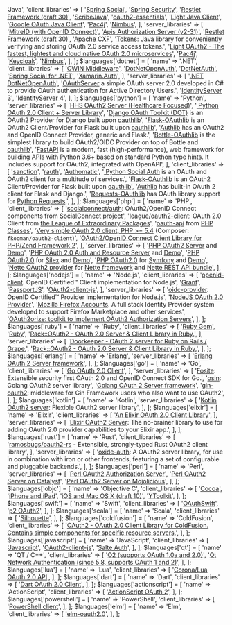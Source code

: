 <?php

$languages['java'] = [
  'name' => 'Java',
  'client_libraries' => [
    '<a href="https://spring.io/projects/spring-social/">Spring Social</a>',
    '<a href="https://spring.io/projects/spring-security/">Spring Security</a>',
    '<a href="http://www.restlet.org/">Restlet Framework (draft 30)</a>',
    '<a href="https://github.com/scribejava/scribejava">ScribeJava</a>',
    '<a href="https://github.com/dmfs/oauth2-essentials">oauth2-essentials</a>',
    '<a href="https://github.com/networknt/light-java/tree/master/client">Light Java Client</a>',
    '<a href="https://github.com/google/google-oauth-java-client">Google OAuth Java Client</a>',
    '<a href="https://www.pac4j.org/">Pac4j</a>',
    '<a href="https://connect2id.com/products/nimbus-oauth-openid-connect-sdk">Nimbus</a>',
  ],
  'server_libraries' => [
    '<a href="https://github.com/mitreid-connect/OpenID-Connect-Java-Spring-Server">MitreID (with OpenID Connect)</a>',
    '<a href="https://github.com/OpenConextApps/apis">Apis Authorization Server (v2-31)</a>',
    '<a href="http://www.restlet.org/">Restlet Framework (draft 30)</a>',
    '<a href="http://cxf.apache.org/">Apache CXF</a>',
    '<a href="https://github.com/zalando/tokens">Tokens</a>: Java library for conveniently verifying and storing OAuth 2.0 service access tokens.',
    '<a href="https://github.com/networknt/light-oauth2">Light OAuth2 - The fastest, lightest and cloud native OAuth 2.0 microservices</a>',
    '<a href="https://www.pac4j.org/">Pac4j</a>',
    '<a href="https://www.keycloak.org/">Keycloak</a>',
    '<a href="https://connect2id.com/products/nimbus-oauth-openid-connect-sdk">Nimbus</a>',
  ],
];


$languages['dotnet'] = [
  'name' => '.NET',
  'client_libraries' => [
    '<a href="http://www.nuget.org/packages/Microsoft.Owin.Security.OAuth">OWIN Middleware</a>',
    '<a href="http://www.dotnetopenauth.net/">DotNetOpenAuth</a>',
    '<a href="http://samondotnet.blogspot.com.au/2012/12/introduction-to-dotnetauth.html">DotNetAuth</a>',
    '<a href="http://www.springframework.net/social/">Spring Social for .NET</a>',
    '<a href="https://github.com/xamarin/Xamarin.Auth">Xamarin.Auth</a>',
  ],
  'server_libraries' => [
    '<a href="http://www.dotnetopenauth.net/">.NET DotNetOpenAuth</a>',
    '<a href="https://oauthserver.codeplex.com/">OAuthServer</a> a simple OAuth server 2.0 developed in C# to provide OAuth authentication for Active Directory Users.',
    '<a href="https://github.com/IdentityServer/IdentityServer3">IdentityServer 3</a>',
    '<a href="https://github.com/IdentityServer/IdentityServer4">IdentityServer 4</a>',
  ],
];


$languages['python'] = [
  'name' => 'Python',
  'server_libraries' => [
    '<a href="https://github.com/TransparentHealth/hhs_oauth_server">HHS OAuth2 Server (Healthcare Focused)</a>',
    '<a href="https://github.com/NateFerrero/oauth2lib"> Python OAuth 2.0 Client + Server Library</a>',
    '<a href="https://github.com/evonove/django-oauth-toolkit">Django OAuth Toolkit (DOT)</a> is an OAuth2 Provider for Django built upon <a href="https://github.com/oauthlib/oauthlib">oauthlib</a>',
    '<a href="https://github.com/lepture/flask-oauthlib">Flask-OAuthlib</a> is an OAuth2 Client/Provider for Flask built upon <a href="https://github.com/oauthlib/oauthlib">oauthlib</a>',
    '<a href="https://github.com/lepture/authlib">Authlib</a> has an OAuth2 and OpenID Connect Provider, generic and Flask.</a>',
    '<a href="https://github.com/thomsonreuters/bottle-oauthlib">Bottle-OAuthlib</a> is the simplest library to build OAuth2/OIDC Provider on top of Bottle and <a href="https://github.com/oauthlib/oauthlib">oauthlib</a>',
    '<a href="https://github.com/tiangolo/fastapi">FastAPI</a> is a modern, fast (high-performance), web framework for building APIs with Python 3.6+ based on standard Python type hints. It includes support for OAuth2, integrated with OpenAPI',
  ],
  'client_libraries' => [
    '<a href="http://github.com/demianbrecht/sanction">sanction</a>',
    '<a href="http://github.com/litl/rauth">rauth</a>',
    '<a href="http://authomatic.github.io/authomatic/">Authomatic</a>',
    '<a href="http://python-social-auth-docs.readthedocs.io/en/latest/"> Python Social Auth</a> is an OAuth and OAuth2 client for a multitude of services.',
    '<a href="https://github.com/lepture/flask-oauthlib">Flask-OAuthlib</a> is an OAuth2 Client/Provider for Flask built upon <a href="https://github.com/oauthlib/oauthlib">oauthlib</a>',
    '<a href="https://github.com/lepture/authlib">Authlib</a> has built-in OAuth 2 client for Flask and Django.</a>',
    '<a href="https://github.com/requests/requests-oauthlib">Requests-OAuthlib</a> has OAuth library support for <a href="http://python-requests.org">Python Requests</a>.</a>',
  ],
];


$languages['php'] = [
  'name' => 'PHP',
  'client_libraries' => [
    '<a href="https://github.com/socialconnect/auth">socialconnect/auth</a>: OAuth2/OpenID Connect components from <a href="https://socialconnect.lowl.io/">SocialConnect project</a>',
    '<a href="https://github.com/thephpleague/oauth2-client">league/oauth2-client</a>: OAuth 2.0 Client from <a href="https://thephpleague.com/">the League of Extraordinary Packages</a>',
    '<a href="http://www.phpclasses.org/package/7700-PHP-Authorize-and-access-APIs-using-OAuth.html">oauth-api</a> from <a href="http://www.phpclasses.org/">PHP Classes</a>',
    '<a href="https://git.tuxed.net/fkooman/php-oauth2-client">Very simple OAuth 2.0 client, PHP >= 5.4</a> (Composer: <code>fkooman/oauth2-client</code>)',
    '<a href="https://github.com/ivan-novakov/php-openid-connect-client">OAuth2/OpenID Connect Client Library for PHP/Zend Framework 2</a>',
  ],
  'server_libraries' => [
    '<a href="https://github.com/bshaffer/oauth2-server-php">PHP OAuth2 Server</a> and <a href="https://github.com/bshaffer/oauth2-demo-php">Demo</a>',
    '<a href="https://github.com/thephpleague/oauth2-server">PHP OAuth 2.0 Auth and Resource Server</a> and <a href="https://github.com/lncd/oauth2-example-auth-server">Demo</a>',
    '<a href="https://github.com/authbucket/oauth2">PHP OAuth2.0</a> for <a href="http://silex.sensiolabs.org/">Silex</a> and <a href="http://oauth2.authbucket.com/demo">Demo</a>',
    '<a href="https://github.com/authbucket/oauth2-bundle">PHP OAuth2.0</a> for <a href="http://symfony.com/">Symfony</a> and <a href="http://oauth2-bundle.authbucket.com/demo">Demo</a>',
    '<a href="https://github.com/drahak/OAuth2">Nette OAuth2 provider</a> for <a href="https://nette.org">Nette framework</a> and <a href="https://github.com/drahak/Restful">Nette REST API bundle</a>',
  ],
];

$languages['nodejs'] = [
  'name' => 'Node.js',
  'client_libraries' => [
    '<a href="https://github.com/panva/node-openid-client">openid-client</a>. OpenID Certified™ Client implementation for Node.js',
    '<a href="https://github.com/simov/grant">Grant</a>',
    '<a href="http://passportjs.org/">PassportJS</a>',
    '<a href="https://github.com/zalando/oauth2-client-js">OAuth2-client-js</a>',
  ],
  'server_libraries' => [
    '<a href="https://github.com/panva/node-oidc-provider">oidc-provider</a>. OpenID Certified™ Provider implementation for Node.js',
    '<a href="https://github.com/t1msh/node-oauth20-provider">NodeJS OAuth 2.0 Provider</a>',
    '<a href="https://github.com/mozilla/fxa">Mozilla Firefox Accounts</a>. A full stack Identity Provider system developed to support Firefox Marketplace and other services',
    '<a href="https://github.com/jaredhanson/oauth2orize">OAuth2orize: toolkit to implement OAuth2 Authorization Servers</a>',
  ],
];


$languages['ruby'] = [
  'name' => 'Ruby',
  'client_libraries' => [
    '<a href="http://github.com/intridea/oauth2">Ruby Gem</a>',
    '<a href="http://github.com/aflatter/oauth2-ruby">Ruby</a>',
    '<a href="https://github.com/nov/rack-oauth2">Rack::OAuth2 - OAuth 2.0 Server & Client Library in Ruby.</a>',
  ],
  'server_libraries' => [
    '<a href="https://github.com/doorkeeper-gem/doorkeeper">Doorkeeper - OAuth 2 server for Ruby on Rails / Grape.</a>',
    '<a href="https://github.com/nov/rack-oauth2">Rack::OAuth2 - OAuth 2.0 Server & Client Library in Ruby.</a>',
  ],
];


$languages['erlang'] = [
  'name' => 'Erlang',
  'server_libraries' => [
    '<a href="https://github.com/kivra/oauth2">Erlang OAuth 2 Server framework</a>',
  ],
];


$languages['go'] = [
  'name' => 'Go',
  'client_libraries' => [
    '<a href="http://godoc.org/golang.org/x/oauth2">Go OAuth 2.0 Client</a>',
  ],
  'server_libraries' => [
    '<a href="https://github.com/ory/fosite">Fosite</a>: Extensible security first OAuth 2.0 and OpenID Connect SDK for Go.',
    '<a href="https://github.com/RangelReale/osin">osin</a>: Golang OAuth2 server library',
    '<a href="https://github.com/go-oauth2/oauth2">Golang OAuth 2 Server framework</a>',
    '<a href="https://github.com/zalando/gin-oauth2">gin-oauth2</a>: middleware for Gin Framework users who also want to use OAuth2',
  ],
];


$languages['kotlin'] = [
  'name' => 'Kotlin',
  'server_libraries' => [
    '<a href="https://github.com/adhesivee/kotlin-oauth2-server">Kotlin OAuth2 server</a>: Flexible OAuth2 server library',
  ],
];


$languages['elixir'] = [
  'name' => 'Elixir',
  'client_libraries' => [
    '<a href="https://github.com/scrogson/oauth2">An Elixir OAuth 2.0 Client Library</a>',

  ],
  'server_libraries' => [
    '<a href="https://github.com/danschultzer/ex_oauth2_provider">Elixir OAuth2 Server</a>: The no-brainer library to use for adding OAuth 2.0 provider capabilities to your Elixir app.',
  ],
];


$languages['rust'] = [
  'name' => 'Rust',
  'client_libraries' => [
    '<a href="https://github.com/ramosbugs/oauth2-rs">ramosbugs/oauth2-rs</a> - Extensible, strongly-typed Rust OAuth2 client library',
  ],
  'server_libraries' => [
    '<a href="https://github.com/HeroicKatora/oxide-auth">oxide-auth</a>: A OAuth2 server library, for use in combination with iron or other frontends, featuring a set of configurable and pluggable backends.',
  ],
];


$languages['perl'] = [
  'name' => 'Perl',
  'server_libraries' => [
    '<a href="https://github.com/Humanstate/net-oauth2-authorizationserver">Perl OAuth2 Authorization Server</a>',
    '<a href="https://github.com/perl-catalyst/CatalystX-OAuth2">Perl OAuth2 Server on Catalyst</a>',
    '<a href="https://github.com/Humanstate/mojolicious-plugin-oauth2-server">Perl OAuth2 Server on Mojolicious</a>',
  ],
];


$languages['objc'] = [
  'name' => 'Objective C',
  'client_libraries' => [
    '<a href="http://github.com/leebyron/cocoa-oauth2">Cocoa</a>',
    '<a href="http://github.com/lukeredpath/LROAuth2Client">iPhone and iPad</a>',
    '<a href="http://github.com/nxtbgthng/OAuth2Client">iOS and Mac OS X (draft 10)</a>',
    '<a href="https://github.com/sprhawk/ytoolkit">YToolkit</a>',
  ],
];


$languages['swift'] = [
  'name' => 'Swift',
  'client_libraries' => [
    '<a href="https://github.com/dongri/OAuthSwift">OAuthSwift</a>',
    '<a href="https://github.com/p2/OAuth2">p2 OAuth2</a>',
  ],
];


$languages['scala'] = [
  'name' => 'Scala',
  'client_libraries' => [
    '<a href="http://silhouette.mohiva.com/">Silhouette</a>',
  ],
];


$languages['coldfusion'] = [
  'name' => 'ColdFusion',
  'client_libraries' => [
    '<a href="https://github.com/coldfumonkeh/oauth2">OAuth2 - OAuth 2.0 Client Library for ColdFusion. Contains simple components for specific resource servers.</a>',
  ],
];


$languages['javascript'] = [
  'name' => 'JavaScript',
  'client_libraries' => [
    '<a href="http://github.com/andreassolberg/jso">Javascript</a>',
    '<a href="https://github.com/zalando/oauth2-client-js">OAuth2-client-js</a>',
    '<a href="https://github.com/salte-io/salte-auth">Salte Auth</a>',
  ],
];


$languages['qt'] = [
  'name' => 'QT / C++',
  'client_libraries' => [
    '<a href="https://github.com/pipacs/o2">O2 (supports OAuth 1.0a and 2.0)</a>',
    '<a href="https://wiki.qt.io/New_Features_in_Qt_5.8">Qt Network Authentication (since 5.8, supports OAuth 1 and 2)</a>',
  ],
];


$languages['lua'] = [
  'name' => 'Lua',
  'client_libraries' => [
    '<a href="http://selz.co/1kxjJVl">Corona/Lua OAuth 2.0 API</a>',
  ],
];

$languages['dart'] = [
  'name' => 'Dart',
  'client_libraries' => [
    '<a href="https://pub.dartlang.org/packages/oauth2">Dart OAuth 2.0 Client</a>',
  ],
];


$languages['actionscript'] = [
  'name' => 'ActionScript',
  'client_libraries' => [
    '<a href="http://charlesbihis.github.io/actionscript-oauth2/">ActionScript OAuth 2</a>',
  ],
];


$languages['powershell'] = [
  'name' => 'PowerShell',
  'client_libraries' => [
    '<a href="https://github.com/GlobalSign/OAuth-2.0-client-examples/blob/master/PowerShell/Powershell-example.ps1">PowerShell client</a>',
  ],
];

$languages['elm'] = [
  'name' => 'Elm',
  'client_libraries' => [
    '<a href="http://package.elm-lang.org/packages/truqu/elm-oauth2/latest">elm-oauth2.0</a>',
  ],
];


